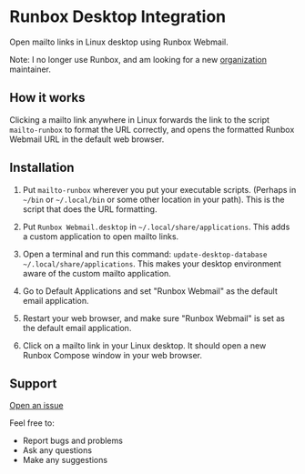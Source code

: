 # Runbox Desktop Integration

Open mailto links in Linux desktop using Runbox Webmail.

Note: I no longer use Runbox, and am looking for a new [organization](https://github.com/RunboxScripts) maintainer.

## How it works

Clicking a mailto link anywhere in Linux forwards the link to the script `mailto-runbox` to format the URL correctly, and opens the formatted Runbox Webmail URL in the default web browser.

## Installation

1. Put `mailto-runbox` wherever you put your executable scripts. (Perhaps in `~/bin` or `~/.local/bin` or some other location in your path). This is the script that does the URL formatting.

2. Put `Runbox Webmail.desktop` in `~/.local/share/applications`. This adds a custom application to open mailto links.

3. Open a terminal and run this command: `update-desktop-database ~/.local/share/applications`. This makes your desktop environment aware of the custom mailto application.

4. Go to Default Applications and set "Runbox Webmail" as the default email application.

5. Restart your web browser, and make sure "Runbox Webmail" is set as the default email application.

6. Click on a mailto link in your Linux desktop. It should open a new Runbox Compose window in your web browser.

## Support

[Open an issue](https://github.com/RunboxScripts/RunboxDesktopIntegration/issues)

Feel free to:

* Report bugs and problems
* Ask any questions
* Make any suggestions
